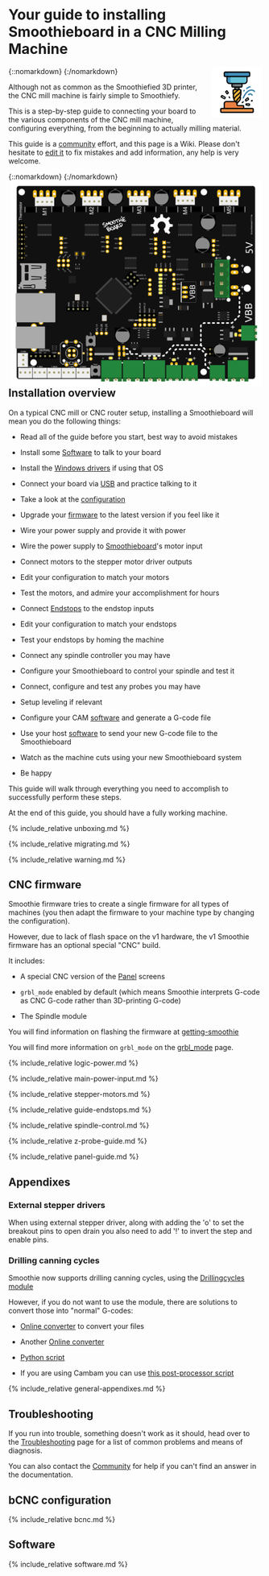 
# Your guide to installing Smoothieboard in a CNC Milling Machine

{::nomarkdown}
<a href="images/guide-cnc-mill.png">
  <img src="images/guide-cnc-mill.png" alt="CNC mill icon" width="100" height="100" style="float: right; margin-left: 1rem;"/>
</a>
{:/nomarkdown}

Although not as common as the Smoothiefied 3D printer, the CNC mill machine is fairly simple to Smoothiefy.

This is a step-by-step guide to connecting your board to the various components of the CNC mill machine, configuring everything, from the beginning to actually milling material.

This guide is a [community](http://smoothieware.org/irc) effort, and this page is a Wiki. Please don't hesitate to [edit it](#_editpage) to fix mistakes and add information, any help is very welcome.

{::nomarkdown}
<a href="images/smoothieboard-fritzing.png">
  <img src="images/smoothieboard-fritzing.png" alt="Smoothieboard Fritzing" style="float: right; margin-left: 1rem; width: 500px;"/>
</a>
{:/nomarkdown}

## Installation overview

On a typical CNC mill or CNC router setup, installing a Smoothieboard will mean you do the following things:

- Read all of the guide before you start, best way to avoid mistakes

- Install some [Software](software) to talk to your board

- Install the [Windows drivers](windows-drivers) if using that OS

- Connect your board via [USB](usb) and practice talking to it

- Take a look at the [configuration](configuring-smoothie)

- Upgrade your [firmware](flashing-smoothie-firmware) to the latest version if you feel like it

- Wire your power supply and provide it with power

- Wire the power supply to [Smoothieboard](smoothieboard)'s motor input

- Connect motors to the stepper motor driver outputs

- Edit your configuration to match your motors

- Test the motors, and admire your accomplishment for hours

- Connect [Endstops](endstops) to the endstop inputs

- Edit your configuration to match your endstops

- Test your endstops by homing the machine

- Connect any spindle controller you may have

- Configure your Smoothieboard to control your spindle and test it

- Connect, configure and test any probes you may have

- Setup leveling if relevant

- Configure your CAM [software](software) and generate a G-code file

- Use your host [software](software) to send your new G-code file to the Smoothieboard

- Watch as the machine cuts using your new Smoothieboard system

- Be happy

This guide will walk through everything you need to accomplish to successfully perform these steps.

At the end of this guide, you should have a fully working machine.

{% include_relative unboxing.md %}

{% include_relative migrating.md %}

{% include_relative warning.md %}

## CNC firmware

Smoothie firmware tries to create a single firmware for all types of machines (you then adapt the firmware to your machine type by changing the configuration).

However, due to lack of flash space on the v1 hardware, the v1 Smoothie firmware has an optional special "CNC" build.

It includes:

- A special CNC version of the [Panel](http://smoothieware.org/panel) screens

- `grbl_mode` enabled by default (which means Smoothie interprets G-code as CNC G-code rather than 3D-printing G-code)

- The Spindle module

You will find information on flashing the firmware at [getting-smoothie](http://smoothieware.org/getting-smoothie)

You will find more information on `grbl_mode` on the [grbl_mode](http://smoothieware.org/grbl-mode) page.

{% include_relative logic-power.md %}

{% include_relative main-power-input.md %}

{% include_relative stepper-motors.md %}

{% include_relative guide-endstops.md %}

{% include_relative spindle-control.md %}

{% include_relative z-probe-guide.md %}

{% include_relative panel-guide.md %}

## Appendixes

### External stepper drivers

When using external stepper driver, along with adding the 'o' to set the breakout pins to open drain you also need to add '!' to invert the step and enable pins.

### Drilling canning cycles

Smoothie now supports drilling canning cycles, using the [Drillingcycles module](drillingcycles)

However, if you do not want to use the module, there are solutions to convert those into "normal" G-codes:

- [Online converter](http://www.onlfait.ch/CCDCC.js/) to convert your files

- Another [Online converter](http://drillsconversion.appspot.com/#)

- [Python script](https://github.com/garciasa/grbl-drills-cambam/blob/master/convertDrills.py)

- If you are using Cambam you can use [this post-processor script](http://chibidibidiwah.wdfiles.com/local--files/cnc-mill-guide/SmoothiePCB.cbpp)

{% include_relative general-appendixes.md %}

## Troubleshooting

If you run into trouble, something doesn't work as it should, head over to the [Troubleshooting](troubleshooting) page for a list of common problems and means of diagnosis.

You can also contact the [Community](http://smoothieware.org/irc) for help if you can't find an answer in the documentation.

## bCNC configuration

{% include_relative bcnc.md %}

## Software

{% include_relative software.md %}
